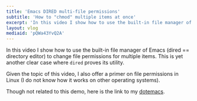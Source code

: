 ```yaml
---
title: 'Emacs DIRED multi-file permissions'
subtitle: 'How to "chmod" multiple items at once'
excerpt: 'In this video I show how to use the built-in file manager of Emacs (dired) to change file permissions for multiple items.'
layout: vlog
mediaid: 'pQWa43YvQ2A'
---
```


In this video I show how to use the built-in file manager of Emacs
(dired == directory editor) to change file permissions for multiple
items.  This is yet another clear case where `dired` proves its utility.

Given the topic of this video, I also offer a primer on file permissions
in Linux (I do not know how it works on other operating systems).

Though not related to this demo, here is the link to my
[dotemacs](https://protesilaos.com/emacs/dotemacs).
